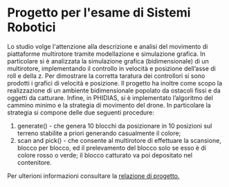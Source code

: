 # Progetto per l'esame di Sistemi Robotici
Lo studio volge l'attenzione alla descrizione e analisi del movimento di piattaforme multirotore tramite modellazione e simulazione grafica. In particolare si è analizzata la simulazione grafica (bidimensionale) di un multirotore, implementando il controllo in velocità e posizione dell’asse di roll e della z.
Per dimostrare la corretta taratura dei controllori si sono prodotti i grafici di velocità e posizione.
Il progetto ha inoltre come scopo la realizzazione di un ambiente bidimensionale popolato da ostacoli fissi e da oggetti da catturare.
Infine, in PHIDIAS, si è implementato l’algoritmo del cammino minimo e la strategia di movimento del drone. In particolare la strategia si compone delle due seguenti procedure:
1. generate() - che genera 10 blocchi da posizionare in 10 posizioni sul terreno stabilite a priori generando casualmente il colore;
2. scan and pick() - che consente al multirotore di effettuare la scansione, blocco per blocco, ed il prelevamento del blocco solo se esso è di colore rosso o verde; il blocco catturato va poi depositato nel contenitore.

Per ulterioni informazioni consultare la [relazione di progetto.](https://github.com/pierpaologumina/sistemiRoboticiExam/blob/main/report_sr.pdf)
